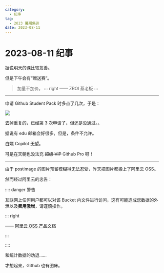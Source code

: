 ```yaml
---
category:
  - 纪事
tag:
  - 2023 暑期集训
date: 2023-08-11
---
```


# 2023-08-11 纪事

据说明天的课比较友善。

但是下午会有“赠送赛”。

<!-- more -->

> 加量不加价。
> ::: right
> —— ZROI 蔡老板
> :::

---

申请 Github Student Pack 时多点了几次，于是：

![](https://blog-assets.typed-sigterm.me/images/8f29ff69d87300066e3dcf6cd0bf73b5.png)

去掉重复的，已经第 3 次申请了，但还是没通过。。

据说有 edu 邮箱会好很多，但是，条件不允许。

白嫖 Copilot 无望。

可是在天朝也没法充 ~~超级 VIP~~ Github Pro 呀！

---

由于 postimage 的图片预留模糊得无法忍受，昨天把图片都搬上了阿里云 OSS。

然而经过阿里云的忠告：

:::: danger 警告

互联网上任何用户都可以对该 Bucket 内文件进行访问，这有可能造成您数据的外泄以及**费用激增**，请谨慎操作。

::: right

—— [阿里云 OSS 产品文档](https://help.aliyun.com/zh/oss/user-guide/bucket-acl-2#section-abc-esd-t1s)

:::

::::

和统计数据的劝退……

才想起来，Github 也有图床。
